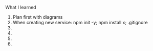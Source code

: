 What I learned
<ol>
    <li>Plan first with diagrams</li>
    <li>When creating new service: npm init -y; npm install x; .gitignore</li>
    <li></li>
    <li></li>
    <li></li>
    <li></li>
<ol>
